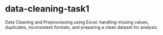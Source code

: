 # data-cleaning-task1
Data Cleaning and Preprocessing using Excel: handling missing values, duplicates, inconsistent formats, and preparing a clean dataset for analysis.
